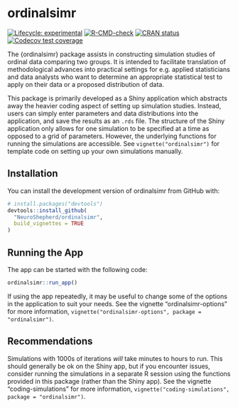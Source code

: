 
<!-- README.md is generated from README.Rmd. Please edit that file -->

# ordinalsimr

<!-- badges: start -->

[![Lifecycle:
experimental](https://img.shields.io/badge/lifecycle-experimental-orange.svg)](https://lifecycle.r-lib.org/articles/stages.html#experimental)
[![R-CMD-check](https://github.com/NeuroShepherd/ordinalsimr/actions/workflows/R-CMD-check.yaml/badge.svg)](https://github.com/NeuroShepherd/ordinalsimr/actions/workflows/R-CMD-check.yaml)
[![CRAN
status](https://www.r-pkg.org/badges/version/ordinalsimr)](https://CRAN.R-project.org/package=ordinalsimr)
[![Codecov test
coverage](https://codecov.io/gh/NeuroShepherd/ordinalsimr/branch/master/graph/badge.svg)](https://app.codecov.io/gh/NeuroShepherd/ordinalsimr?branch=master)
<!-- badges: end -->

The {ordinalsimr} package assists in constructing simulation studies of
ordinal data comparing two groups. It is intended to facilitate
translation of methodological advances into practical settings for
e.g. applied statisticians and data analysts who want to determine an
appropriate statistical test to apply on their data or a proposed
distribution of data.

This package is primarily developed as a Shiny application which
abstracts away the heavier coding aspect of setting up simulation
studies. Instead, users can simply enter parameters and data
distributions into the application, and save the results as an `.rds`
file. The structure of the Shiny application only allows for one
simulation to be specified at a time as opposed to a grid of parameters.
However, the underlying functions for running the simulations are
accessible. See `vignette("ordinalsimr")` for template code on setting
up your own simulations manually.

## Installation

You can install the development version of ordinalsimr from GitHub with:

``` r
# install.packages("devtools")
devtools::install_github(
  "NeuroShepherd/ordinalsimr",
  build_vignettes = TRUE
)
```

## Running the App

The app can be started with the following code:

``` r
ordinalsimr::run_app()
```

If using the app repeatedly, it may be useful to change some of the
options in the application to suit your needs. See the vignette
“ordinalsimr-options” for more information,
`vignette("ordinalsimr-options", package = "ordinalsimr")`.

## Recommendations

Simulations with 1000s of iterations *will* take minutes to hours to
run. This should generally be ok on the Shiny app, but if you encounter
issues, consider running the simulations in a separate R session using
the functions provided in this package (rather than the Shiny app). See
the vignette “coding-simulations” for more information,
`vignette("coding-simulations", package = "ordinalsimr")`.
